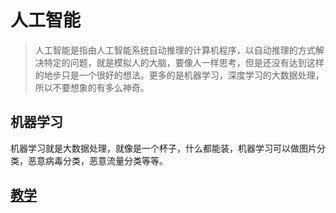# 人工智能

> 人工智能是指由人工智能系统自动推理的计算机程序，以自动推理的方式解决特定的问题，就是模拟人的大脑，要像人一样思考，但是还没有达到这样的地步只是一个很好的想法。更多的是机器学习，深度学习的大数据处理，所以不要想象的有多么神奇。

## 机器学习
机器学习就是大数据处理，就像是一个杯子，什么都能装，机器学习可以做图片分类，恶意病毒分类，恶意流量分类等等。

## [教学](../../ai)

<DocsAD/>